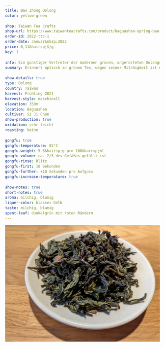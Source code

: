 ```yaml
---
title: Bao Zhong Oolong
color: yellow-green

shop: Taiwan Tea Crafts
shop-url: https://www.taiwanteacrafts.com/product/baguashan-spring-bao-zhong-tea/
order-id: 2022-ttc-1
order-date: Januar&nbsp;2022
price: 0,11&hairsp;$/g
key: 1

info: Ein günstiger Vertreter der modernen grünen, ungerösteten Oolongs mit offenen Blatt.
summary: Erinnert optisch an grünen Tee, wegen seiner Milchigkeit ist es aber zweifellos ein Oolong. Geschmacklich wenig überraschend und eher eindimensional, trotzdem eine überraschend gute Qualität für diesen außerordentlich niedrigen Preis.

show-details: true
type: Oolong
country: Taiwan
harvest: Frühling 2021
harvest-style: maschinell
elevation: 350m
location: Baguashan
cultivar: Si Ji Chun
show-production: true
oxidation: sehr leicht
roasting: keine

gongfu: true
gongfu-temperature: 85°C
gongfu-weight: 5-6&hairsp;g pro 100&hairsp;ml
gongfu-volume: ca. 2/3 des Gefäßes gefüllt ist
gongfu-rinse: blitz
gongfu-first: 10 Sekunden
gongfu-further: +10 Sekunden pro Aufguss
gongfu-increase-temperature: true

show-notes: true
short-notes: true
aroma: milchig, blumig
liquer-color: blasses Gelb
taste: milchig, blumig
spent-leaf: dunkelgrün mit roten Rändern
---
```

<img src="/assets/img/orders/2022-ttc-1/baozhong/01-dry-leaf.jpg" alt="Ein offener Oolong mit sehr grünen Blättern auf einem Präsentierteller.">